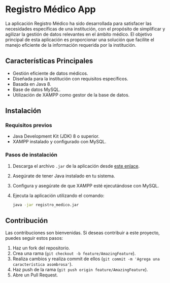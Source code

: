 # Registro Médico App

La aplicación Registro Médico ha sido desarrollada para satisfacer las necesidades específicas de una institución, con el propósito de simplificar y agilizar la gestión de datos relevantes en el ámbito médico. El objetivo principal de esta aplicación es proporcionar una solución que facilite el manejo eficiente de la información requerida por la institución.

## Características Principales

- Gestión eficiente de datos médicos.
- Diseñada para la institución con requisitos específicos.
- Basada en Java 8.
- Base de datos MySQL.
- Utilización de XAMPP como gestor de la base de datos.

## Instalación

### Requisitos previos

- Java Development Kit (JDK) 8 o superior.
- XAMPP instalado y configurado con MySQL.

### Pasos de instalación

1. Descarga el archivo `.jar` de la aplicación desde [este enlace](https://mega.nz/file/F58lAbDY#R50KAPwxvzP_Bm8vS50Keo6RMh1wJenwPfsLhWCfRD0).
2. Asegúrate de tener Java instalado en tu sistema.
3. Configura y asegúrate de que XAMPP esté ejecutándose con MySQL.
4. Ejecuta la aplicación utilizando el comando:
   
   ```bash
   java -jar registro_medico.jar
   ```

## Contribución

Las contribuciones son bienvenidas. Si deseas contribuir a este proyecto, puedes seguir estos pasos:

1. Haz un fork del repositorio.
2. Crea una rama (`git checkout -b feature/AmazingFeature`).
3. Realiza cambios y realiza commit de ellos (`git commit -m 'Agrega una característica asombrosa'`).
4. Haz push de la rama (`git push origin feature/AmazingFeature`).
5. Abre un Pull Request.
